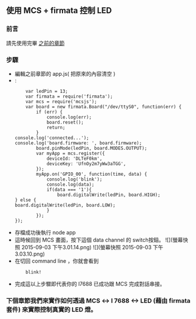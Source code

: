 ## 使用 MCS + firmata 控制 LED

### 前言

請先使用完畢 [之前的章節](/content/zh-TW/cloud/MCSjs.md)

### 步驟

* 編輯之前章節的 app.js( 把原來的內容清空 )
* :
    ```
        var ledPin = 13;         
        var firmata = require('firmata');     
        var mcs = require('mcsjs');                
        var board = new firmata.Board("/dev/ttyS0", function(err) {                                                                                             
            if (err) {                             
                console.log(err);                          
                board.reset();                             
                return;                         
            }                                                                              console.log('connected...');                                                   console.log('board.firmware: ', board.firmware);   
            board.pinMode(ledPin, board.MODES.OUTPUT);
            var myApp = mcs.register({
                deviceId: 'DLTeF0km',
                deviceKey: 'UfnOy2m7yWw3aTGG',
            });                                                        
            myApp.on('GPIO_00', function(time, data) {
                console.log('blink');
                console.log(data);
                if(data === '1'){
                    board.digitalWrite(ledPin, board.HIGH);                 } else {                                                                           board.digitalWrite(ledPin, board.LOW);
                }
            });                                                                        });   
    ```
* 存檔成功後執行 node app
* 這時候回到 MCS 畫面，按下這個 data channel 的 switch按鈕。 
    ![](螢幕快照 2015-09-03 下午3.01.14.png)
    ![](螢幕快照 2015-09-03 下午3.03.10.png)
* 在切回 command line ，你就會看到
    ```
        blink!
    ```
* 完成這以上步驟即代表你的 l7688 已成功跟 MCS 完成對話串接。

### 下個章節我們來實作如何透過 MCS <-> l 7688 <-> LED (藉由 firmata 套件) 來實際控制真實的 LED 燈。